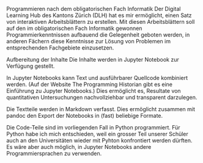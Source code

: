 Programmieren nach dem obligatorischen Fach Informatik
Der Digital Learning Hub des Kantons Zürich (DLH) hat es mir ermöglicht, einen Satz von interaktiven Arbeitsblättern zu erstellen. Mit diesen Arbeitsblättern soll auf den im obligatorischen Fach Informatik gewonnen Programmierkenntnissen aufbauend die Gelegenheit geboten werden, in anderen Fächern diese Kenntnisse zur Lösung von Problemen im entsprechenden Fachgebiete einzusetzen.

Aufbereitung der Inhalte
Die Inhalte werden in Jupyter Notebook zur Verfügung gestellt.

In Jupyter Notebooks kann Text und ausführbarer Quellcode kombiniert werden. (Auf der Website The Programming Historian gibt es eine Einführung zu Jupyter Notebooks.) Dies ermöglicht es, Resultate von quantitativen Untersuchungen nachvollziehbar und transparent darzulegen.

Die Textteile werden in Markdown verfasst. Dies ermöglicht zusammen mit pandoc den Export der Notebooks in (fast) beliebige Formate.

Die Code-Teile sind im vorliegenden Fall in Python programmiert. Für Python habe ich mich entschieden, weil ein grosser Teil unserer Schüler auch an den Universitäten wieder mit Pyhton konfrontiert werden dürften. Es wäre aber auch möglich, in Jupyter Notebooks andere Programmiersprachen zu verwenden.

